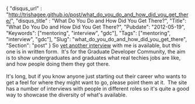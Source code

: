 {
 "disqus_url" : "http://trishagee.github.io/post/what_do_you_do_and_how_did_you_get_there/",
 "disqus_title" : "What Do You Do and How Did You Get There?",
 "Title": "What Do You Do and How Did You Get There?",
 "Pubdate": "2012-05-19",
 "Keywords": ["mentoring", "interview", "gdc"],
 "Tags": ["mentoring", "interview", "gdc"],
 "Slug": "what_do_you_do_and_how_did_you_get_there",
 "Section": "post"
}
So <a href="http://careers.grad-dc.co.uk/2012/05/18/107/">yet another interview</a> with me is available, but this one is in written form. &nbsp;It's for the Graduate Developer Community, the aim is to show undergraduates and graduates what real techies jobs are like, and how people doing them they got there.<br /><br />It's long, but if you know anyone just starting out their career who wants to get a feel for where they might want to go, please point them at it. &nbsp;The site has a number of interviews with people in different roles so it's quite a good way to showcase the diversity of what's available.
